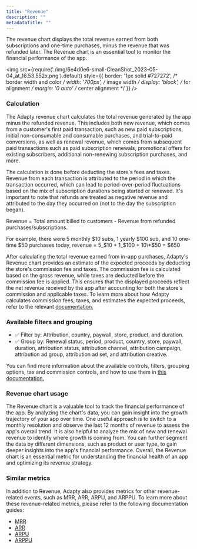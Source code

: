 ```yaml
---
title: "Revenue"
description: ""
metadataTitle: ""
---
```


The revenue chart displays the total revenue earned from both subscriptions and one-time purchases, minus the revenue that was refunded later. The Revenue chart is an essential tool to monitor the financial performance of the app.


<img
  src={require('./img/6e4d0e6-small-CleanShot_2023-05-04_at_16.53.552x.png').default}
  style={{
    border: '1px solid #727272', /* border width and color */
    width: '700px', /* image width */
    display: 'block', /* for alignment */
    margin: '0 auto' /* center alignment */
  }}
/>





### Calculation

The Adapty revenue chart calculates the total revenue generated by the app minus the refunded revenue. This includes both new revenue, which comes from a customer's first paid transaction, such as new paid subscriptions, initial non-consumable and consumable purchases, and trial-to-paid conversions, as well as renewal revenue, which comes from subsequent paid transactions such as paid subscription renewals, promotional offers for existing subscribers, additional non-renewing subscription purchases, and more.

The calculation is done before deducting the store's fees and taxes. Revenue from each transaction is attributed to the period in which the transaction occurred, which can lead to period-over-period fluctuations based on the mix of subscription durations being started or renewed. It's important to note that refunds are treated as negative revenue and attributed to the day they occurred on (not to the day the subscription began).

Revenue = Total amount billed to customers - Revenue from refunded purchases/subscriptions.

For example, there were 5 monthly $10 subs, 1 yearly $100 sub, and 10 one-time $50 purchases today,  
revenue = 5_$10 + 1_$100 + 10\*$50 = $650

After calculating the total revenue earned from in-app purchases, Adapty's Revenue chart provides an estimate of the expected proceeds by deducting the store's commission fee and taxes. The commission fee is calculated based on the gross revenue, while taxes are deducted before the commission fee is applied. This ensures that the displayed proceeds reflect the net revenue received by the app after accounting for both the store's commission and applicable taxes. To learn more about how Adapty calculates commission fees, taxes, and estimates the expected proceeds, refer to the relevant [documentation.](controls-filters-grouping-compare-proceeds#store-commission-and-taxes)

### Available filters and grouping

- ✅ Filter by: Attribution, country, paywall, store, product, and duration. 
- ✅ Group by: Renewal status, period, product, country, store, paywall, duration, attribution status, attribution channel, attribution campaign, attribution ad group, attribution ad set, and attribution creative. 

You can find more information about the available controls, filters, grouping options, tax and commission controls, and how to use them in [this documentation.](controls-filters-grouping-compare-proceeds)

### Revenue chart usage

The Revenue chart is a valuable tool to track the financial performance of the app. By analyzing the chart's data, you can gain insight into the growth trajectory of your app over time. One useful approach is to switch to a monthly resolution and observe the last 12 months of revenue to assess the app's overall trend. It is also helpful to analyze the mix of new and renewal revenue to identify where growth is coming from. You can further segment the data by different dimensions, such as product or user type, to gain deeper insights into the app's financial performance. Overall, the Revenue chart is an essential metric for understanding the financial health of an app and optimizing its revenue strategy.

### Similar metrics

In addition to Revenue, Adapty also provides metrics for other revenue-related events, such as MRR, ARR, ARPU, and ARPPU. To learn more about these revenue-related metrics, please refer to the following documentation guides:

- [MRR](mrr)
- [ARR](arr)
- [ARPU](arpu)
- [ARPPU](arppu)